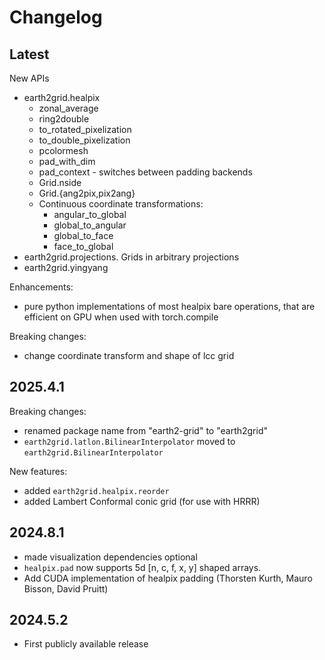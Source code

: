 # Changelog

## Latest

New APIs
- earth2grid.healpix
  - zonal_average
  - ring2double
  - to_rotated_pixelization
  - to_double_pixelization
  - pcolormesh
  - pad_with_dim
  - pad_context - switches between padding backends
  - Grid.nside
  - Grid.{ang2pix,pix2ang}
  - Continuous coordinate transformations:
    - angular_to_global
    - global_to_angular
    - global_to_face
    - face_to_global
- earth2grid.projections. Grids in arbitrary projections
- earth2grid.yingyang

Enhancements:
  - pure python implementations of most healpix bare operations,
    that are efficient on GPU when used with torch.compile

Breaking changes:

- change coordinate transform and shape of lcc grid

## 2025.4.1

Breaking changes:

- renamed package name from "earth2-grid" to "earth2grid"
- `earth2grid.latlon.BilinearInterpolator` moved to `earth2grid.BilinearInterpolator`

New features:
- added `earth2grid.healpix.reorder`
- added Lambert Conformal conic grid (for use with HRRR)

## 2024.8.1

- made visualization dependencies optional
- `healpix.pad` now supports 5d [n, c, f, x, y] shaped arrays.
- Add CUDA implementation of healpix padding (Thorsten Kurth, Mauro Bisson, David Pruitt)

## 2024.5.2

- First publicly available release
